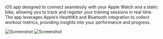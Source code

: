 iOS app designed to connect seamlessly with your Apple Watch and a static bike, allowing you to track and register your training sessions in real time. 
The app leverages Apple’s HealthKit and Bluetooth integration to collect workout metrics, providing insights into your performance and progress.

![Screenshot](https://github.com/hewittdylan/ellipticalBike/main/screenshots/homeView.PNG)
![Screenshot](https://github.com/hewittdylan/ellipticalBike/main/screenshots/trainView.PNG)

